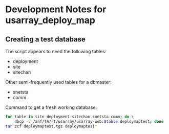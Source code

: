 Development Notes for usarray\_deploy\_map
====

Creating a test database
----

The script appears to need the following tables:
* deployment
* site
* sitechan

Other semi-frequently used tables for a dbmaster:
* snetsta
* comm

Command to get a fresh working database:

```bash
for table in site deployment sitechan snetsta comm; do \
    dbcp -v /anf/TA/rt/usarray/usarray-web.$table deploymaptest; done
tar zcf deploymaptest.tgz deploymaptest*
```
